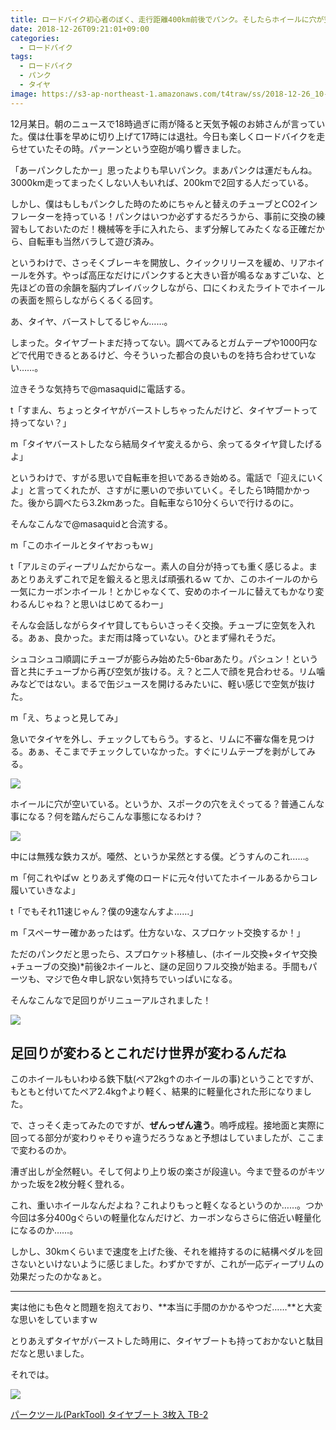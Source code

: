 ```yaml
---
title: ロードバイク初心者のぼく、走行距離400km前後でパンク。そしたらホイールに穴が空いていた件
date: 2018-12-26T09:21:01+09:00
categories:
  - ロードバイク
tags:
  - ロードバイク
  - パンク
  - タイヤ
image: https://s3-ap-northeast-1.amazonaws.com/t4traw/ss/2018-12-26_10-06-48.png
---
```

12月某日。朝のニュースで18時過ぎに雨が降ると天気予報のお姉さんが言っていた。僕は仕事を早めに切り上げて17時には退社。今日も楽しくロードバイクを走らせていたその時。パァーンという空砲が鳴り響きました。

<!--more-->

「あーパンクしたかー」思ったよりも早いパンク。まあパンクは運だもんね。3000km走ってまったくしない人もいれば、200kmで2回する人だっている。

しかし、僕はもしもパンクした時のためにちゃんと替えのチューブとCO2インフレーターを持っている！パンクはいつか必ずするだろうから、事前に交換の練習もしておいたのだ！機械等を手に入れたら、まず分解してみたくなる正確だから、自転車も当然バラして遊び済み。

というわけで、さっそくブレーキを開放し、クイックリリースを緩め、リアホイールを外す。やっぱ高圧なだけにパンクすると大きい音が鳴るなぁすごいな、と先ほどの音の余韻を脳内プレイバックしながら、口にくわえたライトでホイールの表面を照らしながらくるくる回す。

あ、タイヤ、バーストしてるじゃん……。

しまった。タイヤブートまだ持ってない。調べてみるとガムテープや1000円などで代用できるとあるけど、今そういった都合の良いものを持ち合わせていない……。

泣きそうな気持ちで@masaquidに電話する。

t「すまん、ちょっとタイヤがバーストしちゃったんだけど、タイヤブートって持ってない？」

m「タイヤバーストしたなら結局タイヤ変えるから、余ってるタイヤ貸したげるよ」

というわけで、すがる思いで自転車を担いであるき始める。電話で「迎えにいくよ」と言ってくれたが、さすがに悪いので歩いていく。そしたら1時間かかった。後から調べたら3.2kmあった。自転車なら10分くらいで行けるのに。

そんなこんなで@masaquidと合流する。

m「このホイールとタイヤおっもｗ」

t「アルミのディープリムだからなー。素人の自分が持っても重く感じるよ。まあとりあえずこれで足を鍛えると思えば頑張れるｗ てか、このホイールのから一気にカーボンホイール！とかじゃなくて、安めのホイールに替えてもかなり変わるんじゃね？と思いはじめてるわー」

そんな会話しながらタイヤ貸してもらいさっそく交換。チューブに空気を入れる。あぁ、良かった。まだ雨は降っていない。ひとまず帰れそうだ。

シュコシュコ順調にチューブが膨らみ始めた5-6barあたり。パシュン！という音と共にチューブから再び空気が抜ける。え？と二人で顔を見合わせる。リム噛みなどではない。まるで缶ジュースを開けるみたいに、軽い感じで空気が抜けた。

m「え、ちょっと見してみ」

急いでタイヤを外し、チェックしてもらう。すると、リムに不審な傷を見つける。あぁ、そこまでチェックしていなかった。すぐにリムテープを剥がしてみる。

![](https://s3-ap-northeast-1.amazonaws.com/t4traw/ss/2018-12-26_11-04-28.png)

ホイールに穴が空いている。というか、スポークの穴をえぐってる？普通こんな事になる？何を踏んだらこんな事態になるわけ？

![](https://s3-ap-northeast-1.amazonaws.com/t4traw/ss/2018-12-26_11-06-12.png)

中には無残な鉄カスが。唖然、というか呆然とする僕。どうすんのこれ……。

m「何これやばｗ とりあえず俺のロードに元々付いてたホイールあるからコレ履いていきなよ」

t「でもそれ11速じゃん？僕の9速なんすよ……」

m「スペーサー確かあったはず。仕方ないな、スプロケット交換するか！」

ただのパンクだと思ったら、スプロケット移植し、(ホイール交換+タイヤ交換+チューブの交換)*前後2ホイールと、謎の足回りフル交換が始まる。手間もパーツも、マジで色々申し訳ない気持ちでいっぱいになる。

そんなこんなで足回りがリニューアルされました！

![](https://s3-ap-northeast-1.amazonaws.com/t4traw/ss/2018-12-26_12-13-39.png)

## 足回りが変わるとこれだけ世界が変わるんだね

このホイールもいわゆる鉄下駄(ペア2kg↑のホイールの事)ということですが、もともと付いてたペア2.4kg↑より軽く、結果的に軽量化された形になりました。

で、さっそく走ってみたのですが、**ぜんっぜん違う**。嗚呼成程。接地面と実際に回ってる部分が変わりゃそりゃ違うだろうなぁと予想はしていましたが、ここまで変わるのか。

漕ぎ出しが全然軽い。そして何より上り坂の楽さが段違い。今まで登るのがキツかった坂を2枚分軽く登れる。

これ、重いホイールなんだよね？これよりもっと軽くなるというのか……。つか今回は多分400gぐらいの軽量化なんだけど、カーボンならさらに倍近い軽量化になるのか……。

しかし、30kmくらいまで速度を上げた後、それを維持するのに結構ペダルを回さないといけないように感じました。わずかですが、これが一応ディープリムの効果だったのかなぁと。

---

実は他にも色々と問題を抱えており、**本当に手間のかかるやつだ……**と大変な思いをしていますｗ  

とりあえずタイヤがバーストした時用に、タイヤブートも持っておかないと駄目だなと思いました。

それでは。

<div class="amazfy">
<a href="https://www.amazon.co.jp/dp/B005JAOCQY?tag=t4traw-22">
<img src="https://ws-fe.amazon-adsystem.com/widgets/q?_encoding=UTF8&ASIN=B005JAOCQY&Format=_SL250_&ID=AsinImage&MarketPlace=JP&ServiceVersion=20070822&WS=1&tag=t4traw-22&language=ja_JP">
<p>パークツール(ParkTool) タイヤブート 3枚入 TB-2</p>
</a>
</div>